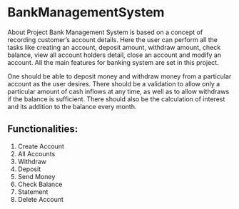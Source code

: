 # BankManagementSystem

About Project Bank Management System is based on a concept of recording customer’s account details. Here the user can perform all the tasks like creating an account, deposit amount, withdraw amount, check balance, view all account holders detail, close an account and modify an account. All the main features for banking system are set in this project.

One should be able to deposit money and withdraw money from a particular account as the user desires. There should be a validation to allow only a particular amount of cash inflows at any time, as well as to allow withdraws if the balance is sufficient. There should also be the calculation of interest and its addition to the balance every month.

## Functionalities:
1. Create Account
2. All Accounts
3. Withdraw
4. Deposit
5. Send Money
6. Check Balance
7. Statement
8. Delete Account
